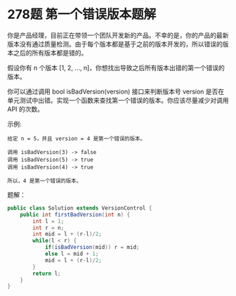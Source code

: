 # 278题 第一个错误版本题解
你是产品经理，目前正在带领一个团队开发新的产品。不幸的是，你的产品的最新版本没有通过质量检测。由于每个版本都是基于之前的版本开发的，所以错误的版本之后的所有版本都是错的。

假设你有 n 个版本 [1, 2, ..., n]，你想找出导致之后所有版本出错的第一个错误的版本。

你可以通过调用 bool isBadVersion(version) 接口来判断版本号 version 是否在单元测试中出错。实现一个函数来查找第一个错误的版本。你应该尽量减少对调用 API 的次数。

示例:
```
给定 n = 5，并且 version = 4 是第一个错误的版本。

调用 isBadVersion(3) -> false
调用 isBadVersion(5) -> true
调用 isBadVersion(4) -> true

所以，4 是第一个错误的版本。 
```
题解：
```java
public class Solution extends VersionControl {
    public int firstBadVersion(int n) {
        int l = 1;
        int r = n;
        int mid = l + (r-l)/2;
        while(l < r) {
            if(isBadVersion(mid)) r = mid;
            else l = mid + 1;
            mid = l + (r-l)/2;
        }
        return l;
    }
}
```